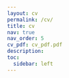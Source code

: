 ```yaml
---
layout: cv
permalink: /cv/
title: cv
nav: true
nav_order: 5
cv_pdf: cv_pdf.pdf
description:
toc:
  sidebar: left
---
```

